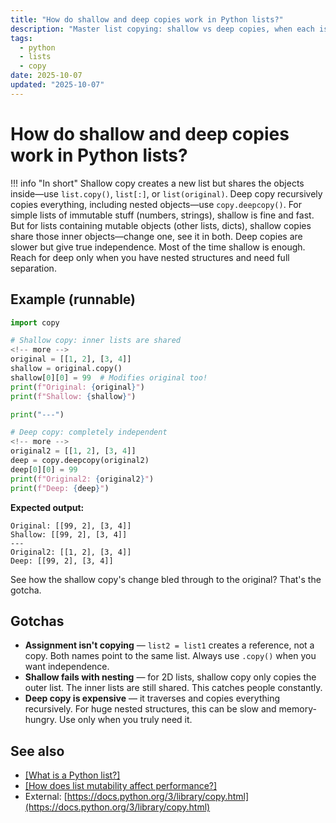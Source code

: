 ```yaml
---
title: "How do shallow and deep copies work in Python lists?"
description: "Master list copying: shallow vs deep copies, when each is needed, and how to avoid reference bugs with nested lists."
tags:
  - python
  - lists
  - copy
date: 2025-10-07
updated: "2025-10-07"
---
```


# How do shallow and deep copies work in Python lists?
<!-- more -->

!!! info "In short"
    Shallow copy creates a new list but shares the objects inside—use `list.copy()`, `list[:]`, or `list(original)`. Deep copy recursively copies everything, including nested objects—use `copy.deepcopy()`. For simple lists of immutable stuff (numbers, strings), shallow is fine and fast. But for lists containing mutable objects (other lists, dicts), shallow copies share those inner objects—change one, see it in both. Deep copies are slower but give true independence. Most of the time shallow is enough. Reach for deep only when you have nested structures and need full separation.

## Example (runnable)

```python
import copy

# Shallow copy: inner lists are shared
<!-- more -->
original = [[1, 2], [3, 4]]
shallow = original.copy()
shallow[0][0] = 99  # Modifies original too!
print(f"Original: {original}")
print(f"Shallow: {shallow}")

print("---")

# Deep copy: completely independent
<!-- more -->
original2 = [[1, 2], [3, 4]]
deep = copy.deepcopy(original2)
deep[0][0] = 99
print(f"Original2: {original2}")
print(f"Deep: {deep}")
```

**Expected output:**
```
Original: [[99, 2], [3, 4]]
Shallow: [[99, 2], [3, 4]]
---
Original2: [[1, 2], [3, 4]]
Deep: [[99, 2], [3, 4]]
```

See how the shallow copy's change bled through to the original? That's the gotcha.

## Gotchas

* **Assignment isn't copying** — `list2 = list1` creates a reference, not a copy. Both names point to the same list. Always use `.copy()` when you want independence.
* **Shallow fails with nesting** — for 2D lists, shallow copy only copies the outer list. The inner lists are still shared. This catches people constantly.
* **Deep copy is expensive** — it traverses and copies everything recursively. For huge nested structures, this can be slow and memory-hungry. Use only when you truly need it.

## See also

* [[What is a Python list?]](./what-is-a-python-list.md)
* [[How does list mutability affect performance?]](./list-mutability-and-performance.md)
* External: [https://docs.python.org/3/library/copy.html](https://docs.python.org/3/library/copy.html)

<script type="application/ld+json">
{
  "@context": "https://schema.org",
  "@type": "FAQPage",
  "mainEntity": [{
    "@type": "Question",
    "name": "How do shallow and deep copies work in Python lists?",
    "acceptedAnswer": {
      "@type": "Answer",
      "text": "Shallow copy creates a new list but shares the objects inside—use list.copy(), list[:], or list(original). Deep copy recursively copies everything, including nested objects—use copy.deepcopy(). For simple lists of immutable stuff (numbers, strings), shallow is fine and fast. But for lists containing mutable objects (other lists, dicts), shallow copies share those inner objects—change one, see it in both. Deep copies are slower but give true independence. Most of the time shallow is enough. Reach for deep only when you have nested structures and need full separation."
    }
  }]
}
</script>
